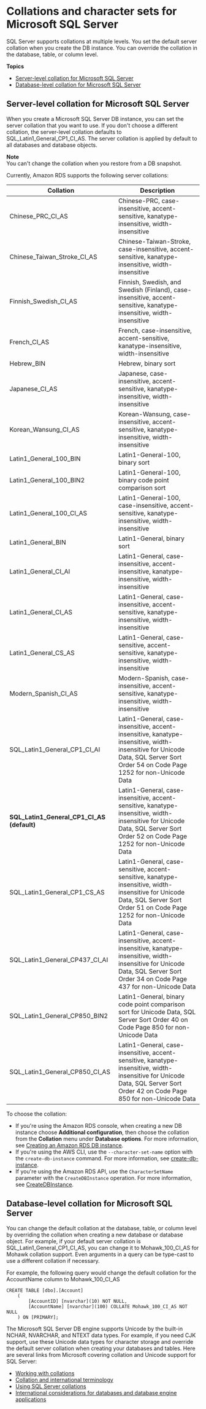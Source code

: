 # Collations and character sets for Microsoft SQL Server<a name="Appendix.SQLServer.CommonDBATasks.Collation"></a>

SQL Server supports collations at multiple levels\. You set the default server collation when you create the DB instance\. You can override the collation in the database, table, or column level\.

**Topics**
+ [Server\-level collation for Microsoft SQL Server](#Appendix.SQLServer.CommonDBATasks.Collation.Server)
+ [Database\-level collation for Microsoft SQL Server](#Appendix.SQLServer.CommonDBATasks.Collation.Database-Table-Column)

## Server\-level collation for Microsoft SQL Server<a name="Appendix.SQLServer.CommonDBATasks.Collation.Server"></a>

When you create a Microsoft SQL Server DB instance, you can set the server collation that you want to use\. If you don't choose a different collation, the server\-level collation defaults to SQL\_Latin1\_General\_CP1\_CI\_AS\. The server collation is applied by default to all databases and database objects\.

**Note**  
You can't change the collation when you restore from a DB snapshot\.

Currently, Amazon RDS supports the following server collations:


| Collation | Description | 
| --- | --- | 
|  Chinese\_PRC\_CI\_AS  |  Chinese\-PRC, case\-insensitive, accent\-sensitive, kanatype\-insensitive, width\-insensitive  | 
|       Chinese\_Taiwan\_Stroke\_CI\_AS  |       Chinese\-Taiwan\-Stroke, case\-insensitive, accent\-sensitive, kanatype\-insensitive, width\-insensitive  | 
|  Finnish\_Swedish\_CI\_AS  |  Finnish, Swedish, and Swedish \(Finland\), case\-insensitive, accent\-sensitive, kanatype\-insensitive, width\-insensitive  | 
|  French\_CI\_AS  |  French, case\-insensitive, accent\-sensitive, kanatype\-insensitive, width\-insensitive  | 
|  Hebrew\_BIN  |  Hebrew, binary sort  | 
|  Japanese\_CI\_AS  |  Japanese, case\-insensitive, accent\-sensitive, kanatype\-insensitive, width\-insensitive  | 
|  Korean\_Wansung\_CI\_AS  |  Korean\-Wansung, case\-insensitive, accent\-sensitive, kanatype\-insensitive, width\-insensitive  | 
|  Latin1\_General\_100\_BIN  |  Latin1\-General\-100, binary sort  | 
|  Latin1\_General\_100\_BIN2  |  Latin1\-General\-100, binary code point comparison sort  | 
|  Latin1\_General\_100\_CI\_AS  |  Latin1\-General\-100, case\-insensitive, accent\-sensitive, kanatype\-insensitive, width\-insensitive  | 
|  Latin1\_General\_BIN  |  Latin1\-General, binary sort  | 
|  Latin1\_General\_CI\_AI  |  Latin1\-General, case\-insensitive, accent\-insensitive, kanatype\-insensitive, width\-insensitive  | 
|  Latin1\_General\_CI\_AS  |  Latin1\-General, case\-insensitive, accent\-sensitive, kanatype\-insensitive, width\-insensitive  | 
|  Latin1\_General\_CS\_AS  | Latin1\-General, case\-sensitive, accent\-sensitive, kanatype\-insensitive, width\-insensitive | 
|  Modern\_Spanish\_CI\_AS  |  Modern\-Spanish, case\-insensitive, accent\-sensitive, kanatype\-insensitive, width\-insensitive  | 
|  SQL\_Latin1\_General\_CP1\_CI\_AI  |  Latin1\-General, case\-insensitive, accent\-insensitive, kanatype\-insensitive, width\-insensitive for Unicode Data, SQL Server Sort Order 54 on Code Page 1252 for non\-Unicode Data  | 
|  **SQL\_Latin1\_General\_CP1\_CI\_AS \(default\)**  | Latin1\-General, case\-insensitive, accent\-sensitive, kanatype\-insensitive, width\-insensitive for Unicode Data, SQL Server Sort Order 52 on Code Page 1252 for non\-Unicode Data | 
|  SQL\_Latin1\_General\_CP1\_CS\_AS  |  Latin1\-General, case\-sensitive, accent\-sensitive, kanatype\-insensitive, width\-insensitive for Unicode Data, SQL Server Sort Order 51 on Code Page 1252 for non\-Unicode Data  | 
|  SQL\_Latin1\_General\_CP437\_CI\_AI  | Latin1\-General, case\-insensitive, accent\-insensitive, kanatype\-insensitive, width\-insensitive for Unicode Data, SQL Server Sort Order 34 on Code Page 437 for non\-Unicode Data | 
|  SQL\_Latin1\_General\_CP850\_BIN2  |  Latin1\-General, binary code point comparison sort for Unicode Data, SQL Server Sort Order 40 on Code Page 850 for non\-Unicode Data  | 
|  SQL\_Latin1\_General\_CP850\_CI\_AS  |  Latin1\-General, case\-insensitive, accent\-sensitive, kanatype\-insensitive, width\-insensitive for Unicode Data, SQL Server Sort Order 42 on Code Page 850 for non\-Unicode Data  | 

To choose the collation:
+ If you're using the Amazon RDS console, when creating a new DB instance choose **Additional configuration**, then choose the collation from the **Collation** menu under **Database options**\. For more information, see [Creating an Amazon RDS DB instance](USER_CreateDBInstance.md)\. 
+ If you're using the AWS CLI, use the `--character-set-name` option with the `create-db-instance` command\. For more information, see [create\-db\-instance](https://docs.aws.amazon.com/cli/latest/reference/rds/create-db-instance.html)\.
+ If you're using the Amazon RDS API, use the `CharacterSetName` parameter with the `CreateDBInstance` operation\. For more information, see [CreateDBInstance](https://docs.aws.amazon.com/AmazonRDS/latest/APIReference/API_CreateDBInstance.html)\.

## Database\-level collation for Microsoft SQL Server<a name="Appendix.SQLServer.CommonDBATasks.Collation.Database-Table-Column"></a>

You can change the default collation at the database, table, or column level by overriding the collation when creating a new database or database object\. For example, if your default server collation is SQL\_Latin1\_General\_CP1\_CI\_AS, you can change it to Mohawk\_100\_CI\_AS for Mohawk collation support\. Even arguments in a query can be type\-cast to use a different collation if necessary\.

For example, the following query would change the default collation for the AccountName column to Mohawk\_100\_CI\_AS

```
CREATE TABLE [dbo].[Account]
	(
	    [AccountID] [nvarchar](10) NOT NULL,
	    [AccountName] [nvarchar](100) COLLATE Mohawk_100_CI_AS NOT NULL 
	) ON [PRIMARY];
```

The Microsoft SQL Server DB engine supports Unicode by the built\-in NCHAR, NVARCHAR, and NTEXT data types\. For example, if you need CJK support, use these Unicode data types for character storage and override the default server collation when creating your databases and tables\. Here are several links from Microsoft covering collation and Unicode support for SQL Server:
+ [Working with collations](http://msdn.microsoft.com/en-us/library/ms187582%28v=sql.105%29.aspx) 
+ [Collation and international terminology](http://msdn.microsoft.com/en-us/library/ms143726%28v=sql.105%29) 
+ [Using SQL Server collations](http://msdn.microsoft.com/en-us/library/ms144260%28v=sql.105%29.aspx) 
+ [International considerations for databases and database engine applications](http://msdn.microsoft.com/en-us/library/ms190245%28v=sql.105%29.aspx)